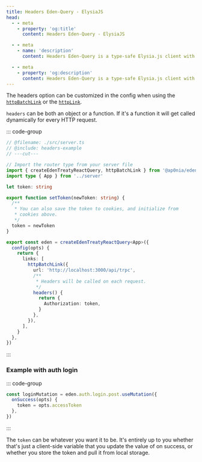 ```yaml
---
title: Headers Eden-Query - ElysiaJS
head:
  - - meta
    - property: 'og:title'
      content: Headers Eden-Query - ElysiaJS

  - - meta
    - name: 'description'
      content: Headers Eden-Query is a type-safe Elysia.js client with the powerful asynchronous state management of tanstack-query.

  - - meta
    - property: 'og:description'
      content: Headers Eden-Query is a type-safe Elysia.js client with the powerful asynchronous state management of tanstack-query.
---
```


The headers option can be customized in the config when using the
[`httpBatchLink`](./links/httpBatchLink.md) or the [`httpLink`](./links/httpLink.md).

`headers` can be both an object or a function.
If it's a function it will get called dynamically for every HTTP request.

<template>

```typescript twoslash include headers-example
import { Elysia } from 'elysia'
import { edenPlugin } from '@ap0nia/eden-react-query'

export const app = new Elysia().use(edenPlugin({ batch: true })).get('/', () => 'Hello, World!')

export type App = typeof app
```

</template>

::: code-group

```typescript twoslash title='utils/trpc.ts'
// @filename: ./src/server.ts
// @include: headers-example
// ---cut---

// Import the router type from your server file
import { createEdenTreatyReactQuery, httpBatchLink } from '@ap0nia/eden-react-query'
import type { App } from '../server'

let token: string

export function setToken(newToken: string) {
  /**
   * You can also save the token to cookies, and initialize from
   * cookies above.
   */
  token = newToken
}

export const eden = createEdenTreatyReactQuery<App>({
  config(opts) {
    return {
      links: [
        httpBatchLink({
          url: 'http://localhost:3000/api/trpc',
          /**
           * Headers will be called on each request.
           */
          headers() {
            return {
              Authorization: token,
            }
          },
        }),
      ],
    }
  },
})
```

:::

### Example with auth login

::: code-group

```typescript [src/pages/auth.tsx]
const loginMutation = eden.auth.login.post.useMutation({
  onSuccess(opts) {
    token = opts.accessToken
  },
})
```

:::

The `token` can be whatever you want it to be.
It's entirely up to you whether that's just a client-side variable that you update the value of
on success, or whether you store the token and pull it from local storage.
